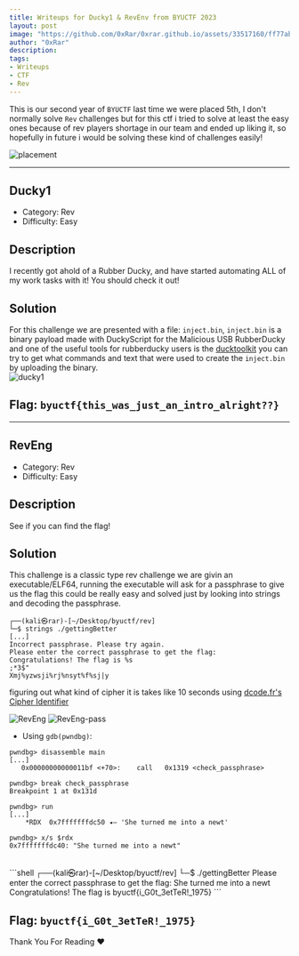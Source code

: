 ```yaml
---
title: Writeups for Ducky1 & RevEnv from BYUCTF 2023 
layout: post
image: "https://github.com/0xRar/0xrar.github.io/assets/33517160/ff77ab9f-d0a3-46e7-8d5f-18062af3a297"
author: "0xRar"
description: 
tags:
- Writeups
- CTF
- Rev
---
```




This is our second year of `BYUCTF` last time we were placed 5th,
I don't normally solve `Rev` challenges but for this ctf i tried to solve at least the easy ones
because of rev players shortage in our team and ended up liking it, so hopefully in future i would be solving
these kind of challenges easily!


![placement](https://github.com/0xRar/0xrar.github.io/assets/33517160/4982946e-7552-460b-859b-cb3c55f11062)

---

## Ducky1
- Category: Rev
- Difficulty: Easy

## Description
I recently got ahold of a Rubber Ducky, and have started automating 
ALL of my work tasks with it! You should check it out!

## Solution 
For this challenge we are presented with a file: `inject.bin`, `inject.bin` is a binary payload made with 
DuckyScript for the Malicious USB RubberDucky and one of the useful tools for rubberducky users is the 
<a href="https://ducktoolkit.com/">ducktoolkit</a> you can try to get what commands and text that were
used to create the `inject.bin` by uploading the binary.
<br>
![ducky1](https://github.com/0xRar/0xrar.github.io/assets/33517160/42689b84-eb97-468e-8d62-1150ba30fc4c)

## Flag: `byuctf{this_was_just_an_intro_alright??}`

--- 

## RevEng
- Category: Rev
- Difficulty: Easy

## Description
See if you can find the flag!

## Solution
This challenge is a classic type rev challenge we are givin an executable/ELF64,
running the executable will ask for a passphrase to give us the flag this could be really
easy and solved just by looking into strings and decoding the passphrase. 


```shell
┌──(kali㉿rar)-[~/Desktop/byuctf/rev]
└─$ strings ./gettingBetter 
[...]
Incorrect passphrase. Please try again.
Please enter the correct passphrase to get the flag: 
Congratulations! The flag is %s
;*3$"
Xmj%yzwsji%rj%nsyt%f%sj|y
```

figuring out what kind of cipher it is takes like 10 seconds using <a href="https://www.dcode.fr/cipher-identifier">
dcode.fr's Cipher Identifier</a>

![RevEng](https://github.com/0xRar/0xrar.github.io/assets/33517160/282284bb-42c5-4ab8-8428-6d21e6c8dc8f)
![RevEng-pass](https://github.com/0xRar/0xrar.github.io/assets/33517160/166aa671-6386-490e-b1f3-c6a4b1e9a26f)

- Using `gdb(pwndbg)`:

```shell
pwndbg> disassemble main
[...]
   0x00000000000011bf <+70>:	call   0x1319 <check_passphrase>

pwndbg> break check_passphrase
Breakpoint 1 at 0x131d

pwndbg> run
[...]
	*RDX  0x7fffffffdc50 ◂— 'She turned me into a newt'

pwndbg> x/s $rdx
0x7fffffffdc40:	"She turned me into a newt"
```

<br>
```shell
┌──(kali㉿rar)-[~/Desktop/byuctf/rev]
└─$ ./gettingBetter
Please enter the correct passphrase to get the flag: She turned me into a newt
Congratulations! The flag is byuctf{i_G0t_3etTeR!_1975}
```

## Flag: `byuctf{i_G0t_3etTeR!_1975}`
Thank You For Reading ❤
